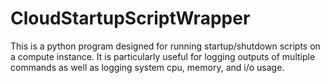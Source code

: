 # CloudStartupScriptWrapper
This is a python program designed for running startup/shutdown scripts on a compute instance. It is particularly useful for logging outputs of multiple commands as well as logging system cpu, memory, and i/o usage. 
